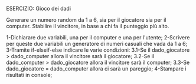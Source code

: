 ESERCIZIO: Gioco dei dadi

Generare un numero random da 1 a 6, sia per il giocatore sia per il computer.
Stabilire il vincitore, in base a chi fa il punteggio più alto.

1-Dichiarare due variabili, una per il computer e una per l'utente;
2-Scrivere per queste due variabili un generatore di numeri casuali che vada da 1 a 6;
3-Tramite if-elseif-else indicare le varie condizioni:
3.1-Se il dado_giocatore > dado_computer allora il vincitore sarà il giocatore;
3.2-Se il dado_computer > dado_giocatore allora il vincitore sarà il computer;
3.3-Se dado_giocatore = dado_computer allora ci sarà un pareggio;
4-Stampare i risultati in console;